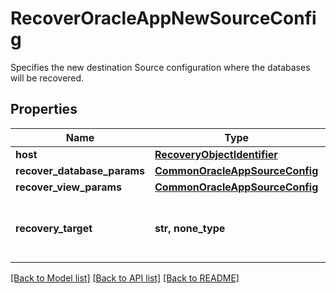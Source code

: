 # RecoverOracleAppNewSourceConfig

Specifies the new destination Source configuration where the databases will be recovered.

## Properties
Name | Type | Description | Notes
------------ | ------------- | ------------- | -------------
**host** | [**RecoveryObjectIdentifier**](RecoveryObjectIdentifier.md) |  | 
**recover_database_params** | [**CommonOracleAppSourceConfig**](CommonOracleAppSourceConfig.md) |  | [optional] 
**recover_view_params** | [**CommonOracleAppSourceConfig**](CommonOracleAppSourceConfig.md) |  | [optional] 
**recovery_target** | **str, none_type** | Specifies if recovery target is a database or a view. | [optional] 

[[Back to Model list]](../README.md#documentation-for-models) [[Back to API list]](../README.md#documentation-for-api-endpoints) [[Back to README]](../README.md)


